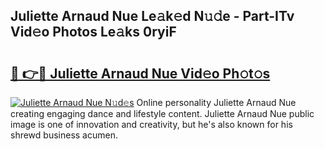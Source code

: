 ## Juliette Arnaud Nue Le𝚊k𝚎d N𝚞𝚍e - Part-ITv Vid𝚎o Photos Le𝚊ks 0ryiF

# <h2><a href="http://fb37aay.evod.top/?m=Juliette+Arnaud+Nue">🔗 👉🔴 Juliette Arnaud Nue Vid𝚎o Ph𝚘t𝚘s</a></h2>

[![Juliette Arnaud Nue N𝚞d𝚎s](https://i.imgur.com/8V9OHl7.gif)](http://fb37aay.evod.top/?m=Juliette+Arnaud+Nue)
Online personality Juliette Arnaud Nue creating engaging dance and lifestyle content. Juliette Arnaud Nue public image is one of innovation and creativity, but he's also known for his shrewd business acumen. 
